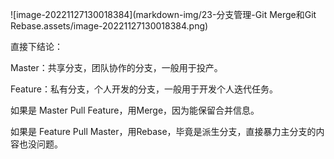![image-20221127130018384](markdown-img/23-分支管理-Git Merge和Git Rebase.assets/image-20221127130018384.png)

直接下结论：

Master：共享分支，团队协作的分支，一般用于投产。

Feature：私有分支，个人开发的分支，一般用于开发个人迭代任务。

如果是 Master Pull Feature，用Merge，因为能保留合并信息。

如果是 Feature Pull Master，用Rebase，毕竟是派生分支，直接暴力主分支的内容也没问题。